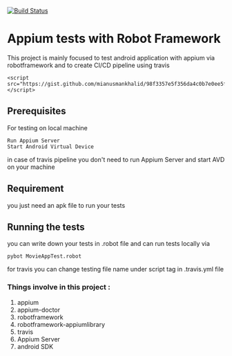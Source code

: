 
[![Build Status](https://travis-ci.org/mianusmankhalid/AppiumTestsWithRobotFramework.svg?branch=master)](https://travis-ci.org/mianusmankhalid/AppiumTestsWithRobotFramework)

# Appium tests with Robot Framework

This project is mainly focused to test android application with appium via robotframework and to create CI/CD pipeline using travis

```
<script src="https://gist.github.com/mianusmankhalid/98f3357e5f356da4c0b7e0ee5fe512e9.js"></script>
```

## Prerequisites

For testing on local machine

```
Run Appium Server
Start Android Virtual Device
```

in case of travis pipeline you don't need to run Appium Server and start AVD on your machine

## Requirement

you just need an apk file to run your tests

## Running the tests

you can write down your tests in .robot file and can run tests locally via

```
pybot MovieAppTest.robot
```

for travis you can change testing file name under script tag in .travis.yml file

### Things involve in this project :

1. appium
2. appium-doctor
3. robotframework
4. robotframework-appiumlibrary
5. travis
6. Appium Server
7. android SDK

